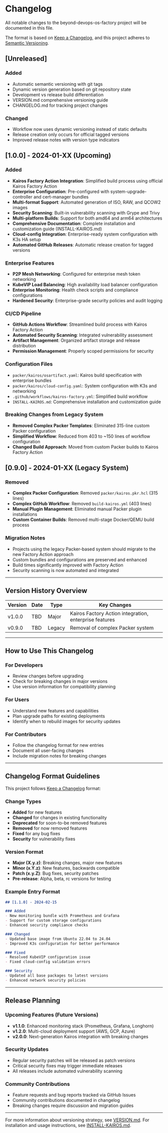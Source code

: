 # Changelog

All notable changes to the beyond-devops-os-factory project will be documented in this file.

The format is based on [Keep a Changelog](https://keepachangelog.com/en/1.0.0/),
and this project adheres to [Semantic Versioning](https://semver.org/spec/v2.0.0.html).

## [Unreleased]

### Added
- Automatic semantic versioning with git tags
- Dynamic version generation based on git repository state
- Development vs release build differentiation
- VERSION.md comprehensive versioning guide
- CHANGELOG.md for tracking project changes

### Changed
- Workflow now uses dynamic versioning instead of static defaults
- Release creation only occurs for official tagged versions
- Improved release notes with version type indicators

## [1.0.0] - 2024-01-XX (Upcoming)

### Added
- **Kairos Factory Action Integration**: Simplified build process using official Kairos Factory Action
- **Enterprise Configuration**: Pre-configured with system-upgrade-controller and cert-manager bundles
- **Multi-format Support**: Automated generation of ISO, RAW, and QCOW2 images
- **Security Scanning**: Built-in vulnerability scanning with Grype and Trivy
- **Multi-platform Builds**: Support for both amd64 and arm64 architectures
- **Comprehensive Documentation**: Complete installation and customization guide (INSTALL-KAIROS.md)
- **Cloud-config Integration**: Enterprise-ready system configuration with K3s HA setup
- **Automated GitHub Releases**: Automatic release creation for tagged versions

### Enterprise Features
- **P2P Mesh Networking**: Configured for enterprise mesh token networking
- **KubeVIP Load Balancing**: High availability load balancer configuration
- **Enterprise Monitoring**: Health check scripts and compliance configurations
- **Hardened Security**: Enterprise-grade security policies and audit logging

### CI/CD Pipeline
- **GitHub Actions Workflow**: Streamlined build process with Kairos Factory Action
- **Automated Security Scanning**: Integrated vulnerability assessment
- **Artifact Management**: Organized artifact storage and release distribution
- **Permission Management**: Properly scoped permissions for security

### Configuration Files
- `packer/kairos/osartifact.yaml`: Kairos build specification with enterprise bundles
- `packer/kairos/cloud-config.yaml`: System configuration with K3s and networking
- `.github/workflows/kairos-factory.yml`: Simplified build workflow
- `INSTALL-KAIROS.md`: Comprehensive installation and customization guide

### Breaking Changes from Legacy System
- **Removed Complex Packer Templates**: Eliminated 315-line custom Packer configuration
- **Simplified Workflow**: Reduced from 403 to ~150 lines of workflow configuration
- **Changed Build Approach**: Moved from custom Packer builds to Kairos Factory Action

## [0.9.0] - 2024-01-XX (Legacy System)

### Removed
- **Complex Packer Configuration**: Removed `packer/kairos.pkr.hcl` (315 lines)
- **Complex GitHub Workflow**: Removed `build-kairos.yml` (403 lines)
- **Manual Plugin Management**: Eliminated manual Packer plugin installations
- **Custom Container Builds**: Removed multi-stage Docker/QEMU build process

### Migration Notes
- Projects using the legacy Packer-based system should migrate to the new Factory Action approach
- Custom bundles and configurations are preserved and enhanced
- Build times significantly improved with Factory Action
- Security scanning is now automated and integrated

---

## Version History Overview

| Version | Date | Type | Key Changes |
|---------|------|------|-------------|
| v1.0.0 | TBD | Major | Kairos Factory Action integration, enterprise features |
| v0.9.0 | TBD | Legacy | Removal of complex Packer system |

---

## How to Use This Changelog

### For Developers
- Review changes before upgrading
- Check for breaking changes in major versions
- Use version information for compatibility planning

### For Users
- Understand new features and capabilities
- Plan upgrade paths for existing deployments
- Identify when to rebuild images for security updates

### For Contributors
- Follow the changelog format for new entries
- Document all user-facing changes
- Include migration notes for breaking changes

---

## Changelog Format Guidelines

This project follows [Keep a Changelog](https://keepachangelog.com/) format:

### Change Types
- **Added** for new features
- **Changed** for changes in existing functionality
- **Deprecated** for soon-to-be removed features
- **Removed** for now removed features
- **Fixed** for any bug fixes
- **Security** for vulnerability fixes

### Version Format
- **Major (X.y.z)**: Breaking changes, major new features
- **Minor (x.Y.z)**: New features, backwards compatible
- **Patch (x.y.Z)**: Bug fixes, security patches
- **Pre-release**: Alpha, beta, rc versions for testing

### Example Entry Format
```markdown
## [1.1.0] - 2024-02-15

### Added
- New monitoring bundle with Prometheus and Grafana
- Support for custom storage configurations
- Enhanced security compliance checks

### Changed
- Updated base image from Ubuntu 22.04 to 24.04
- Improved K3s configuration for better performance

### Fixed
- Resolved KubeVIP configuration issue
- Fixed cloud-config validation errors

### Security
- Updated all base packages to latest versions
- Enhanced network security policies
```

---

## Release Planning

### Upcoming Features (Future Versions)
- **v1.1.0**: Enhanced monitoring stack (Prometheus, Grafana, Longhorn)
- **v1.2.0**: Multi-cloud deployment support (AWS, GCP, Azure)
- **v2.0.0**: Next-generation Kairos integration with breaking changes

### Security Updates
- Regular security patches will be released as patch versions
- Critical security fixes may trigger immediate releases
- All releases include automated vulnerability scanning

### Community Contributions
- Feature requests and bug reports tracked via GitHub Issues
- Community contributions documented in changelog
- Breaking changes require discussion and migration guides

---

For more information about versioning strategy, see [VERSION.md](VERSION.md).
For installation and usage instructions, see [INSTALL-KAIROS.md](INSTALL-KAIROS.md).